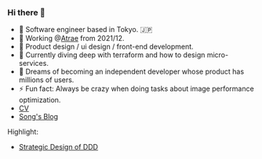 ### Hi there 👋
- 🥇 Software engineer based in Tokyo. :jp:
- 🔭 Working @[Atrae](https://atrae.co.jp/) from 2021/12.
- 🦄 Product design / ui design / front-end development.
- 🌱 Currently diving deep with terraform and how to design micro-services.
- 🌈 Dreams of becoming an independent developer whose product has millions of users.
- ⚡ Fun fact: Always be crazy when doing tasks about image performance optimization.
- [CV](https://github.com/zhumeisongsong/cv)
- [Song's Blog](https://zhumeisongsong.github.io/blog/)

Highlight:

- [Strategic Design of DDD](https://zhumeisongsong.github.io/blog/posts/2024-10-19-DDD2)

<!-- [![Leetcode Stats](https://leetcard.jacoblin.cool/zhumeisongsong)](https://leetcode.com/zhumeisongsong) //>

